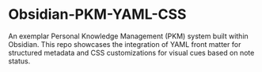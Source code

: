 # Obsidian-PKM-YAML-CSS
An exemplar Personal Knowledge Management (PKM) system built within Obsidian. This repo showcases the integration of YAML front matter for structured metadata and CSS customizations for visual cues based on note status.

